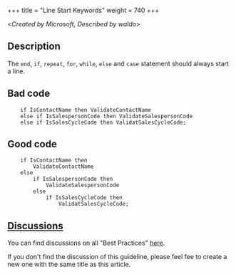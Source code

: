 +++
title = "Line Start Keywords"
weight = 740
+++

<_Created by Microsoft, Described by waldo_\>

## Description
The `end`, `if`, `repeat`, `for`, `while`, `else` and `case` statement should always start a line. 

## Bad code

```al
    if IsContactName then ValidateContactName
    else if IsSalespersonCode then ValidateSalespersonCode
    else if IsSalesCycleCode then ValidatSalesCycleCode;
```

## Good code

```al
    if IsContactName then
        ValidateContactName
    else
        if IsSalespersonCode then
            ValidateSalespersonCode
        else
            if IsSalesCycleCode then 
                ValidatSalesCycleCode;
```


## [Discussions](https://github.com/microsoft/alguidelines/discussions/categories/bc-best-practices?discussions_q=line+start+keyword+category%3A%22BC+Best+Practices%22)

You can find discussions on all "Best Practices" [here](https://github.com/microsoft/alguidelines/discussions/categories/bc-best-practices).

If you don't find the discussion of this guideline, please feel fee to create a new one with the same title as this article.  